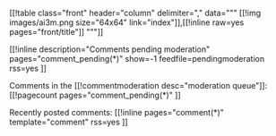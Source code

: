 [[!table class="front" header="column" delimiter="," data="""
[[!img images/ai3m.png size="64x64" link="index"]],[[!inline raw=yes pages="front/title"]]
"""]]

[[!inline
description="Comments pending moderation"
pages="comment_pending(*)"
show=-1
feedfile=pendingmoderation
rss=yes
]]

Comments in the [[!commentmoderation desc="moderation queue"]]:
[[!pagecount
pages="comment_pending(*)"
]]

Recently posted comments:
[[!inline
pages="comment(*)"
template="comment"
rss=yes
]]
